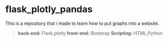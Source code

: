 # flask_plotly_pandas

This is a repository that i made to learn how to put graphs into a website.
>**back-end:** Flask,plotly
>**front-end:** Bootsrap
>**Scripting:** HTML,Python
